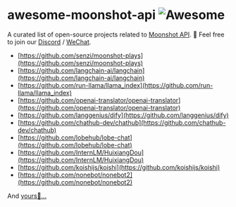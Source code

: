 # awesome-moonshot-api ![Awesome](https://cdn.rawgit.com/sindresorhus/awesome/d7305f38d29fed78fa85652e3a63e154dd8e8829/media/badge.svg)

A curated list of open-source projects related to [Moonshot API](https://platform.moonshot.cn/docs).
👋 Feel free to join our <a href="https://discord.gg/U73b5G6HSf" target="_blank">Discord</a> / <a href="https://platform.moonshot.cn/qrcode.png" target="_blank">WeChat</a>.

- [https://github.com/senzi/moonshot-plays](https://github.com/senzi/moonshot-plays)
- [https://github.com/langchain-ai/langchain](https://github.com/langchain-ai/langchain)
- [https://github.com/run-llama/llama_index](https://github.com/run-llama/llama_index)
- [https://github.com/openai-translator/openai-translator](https://github.com/openai-translator/openai-translator)
- [https://github.com/langgenius/dify](https://github.com/langgenius/dify)
- [https://github.com/chathub-dev/chathub](https://github.com/chathub-dev/chathub)
- [https://github.com/lobehub/lobe-chat](https://github.com/lobehub/lobe-chat)
- [https://github.com/InternLM/HuixiangDou](https://github.com/InternLM/HuixiangDou)
- [https://github.com/koishijs/koishi](https://github.com/koishijs/koishi)
- [https://github.com/nonebot/nonebot2](https://github.com/nonebot/nonebot2)

And [yours🙏...]()
